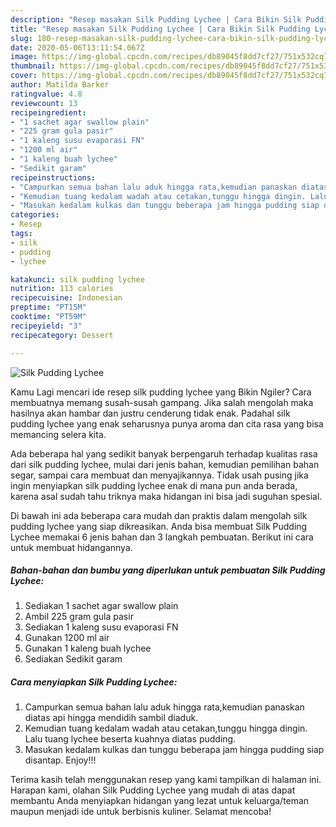 ```yaml
---
description: "Resep masakan Silk Pudding Lychee | Cara Bikin Silk Pudding Lychee Yang Enak dan Simpel"
title: "Resep masakan Silk Pudding Lychee | Cara Bikin Silk Pudding Lychee Yang Enak dan Simpel"
slug: 180-resep-masakan-silk-pudding-lychee-cara-bikin-silk-pudding-lychee-yang-enak-dan-simpel
date: 2020-05-06T13:11:54.067Z
image: https://img-global.cpcdn.com/recipes/db89045f8dd7cf27/751x532cq70/silk-pudding-lychee-foto-resep-utama.jpg
thumbnail: https://img-global.cpcdn.com/recipes/db89045f8dd7cf27/751x532cq70/silk-pudding-lychee-foto-resep-utama.jpg
cover: https://img-global.cpcdn.com/recipes/db89045f8dd7cf27/751x532cq70/silk-pudding-lychee-foto-resep-utama.jpg
author: Matilda Barker
ratingvalue: 4.8
reviewcount: 13
recipeingredient:
- "1 sachet agar swallow plain"
- "225 gram gula pasir"
- "1 kaleng susu evaporasi FN"
- "1200 ml air"
- "1 kaleng buah lychee"
- "Sedikit garam"
recipeinstructions:
- "Campurkan semua bahan lalu aduk hingga rata,kemudian panaskan diatas api hingga mendidih sambil diaduk."
- "Kemudian tuang kedalam wadah atau cetakan,tunggu hingga dingin. Lalu tuang lychee beserta kuahnya diatas pudding."
- "Masukan kedalam kulkas dan tunggu beberapa jam hingga pudding siap disantap. Enjoy!!!"
categories:
- Resep
tags:
- silk
- pudding
- lychee

katakunci: silk pudding lychee 
nutrition: 113 calories
recipecuisine: Indonesian
preptime: "PT15M"
cooktime: "PT59M"
recipeyield: "3"
recipecategory: Dessert

---
```



![Silk Pudding Lychee](https://img-global.cpcdn.com/recipes/db89045f8dd7cf27/751x532cq70/silk-pudding-lychee-foto-resep-utama.jpg)

Kamu Lagi mencari ide resep silk pudding lychee yang Bikin Ngiler? Cara membuatnya memang susah-susah gampang. Jika salah mengolah maka hasilnya akan hambar dan justru cenderung tidak enak. Padahal silk pudding lychee yang enak seharusnya punya aroma dan cita rasa yang bisa memancing selera kita.

Ada beberapa hal yang sedikit banyak berpengaruh terhadap kualitas rasa dari silk pudding lychee, mulai dari jenis bahan, kemudian pemilihan bahan segar, sampai cara membuat dan menyajikannya. Tidak usah pusing jika ingin menyiapkan silk pudding lychee enak di mana pun anda berada, karena asal sudah tahu triknya maka hidangan ini bisa jadi suguhan spesial.




Di bawah ini ada beberapa cara mudah dan praktis dalam mengolah silk pudding lychee yang siap dikreasikan. Anda bisa membuat Silk Pudding Lychee memakai 6 jenis bahan dan 3 langkah pembuatan. Berikut ini cara untuk membuat hidangannya.

<!--inarticleads1-->

##### Bahan-bahan dan bumbu yang diperlukan untuk pembuatan Silk Pudding Lychee:

1. Sediakan 1 sachet agar swallow plain
1. Ambil 225 gram gula pasir
1. Sediakan 1 kaleng susu evaporasi FN
1. Gunakan 1200 ml air
1. Gunakan 1 kaleng buah lychee
1. Sediakan Sedikit garam




<!--inarticleads2-->

##### Cara menyiapkan Silk Pudding Lychee:

1. Campurkan semua bahan lalu aduk hingga rata,kemudian panaskan diatas api hingga mendidih sambil diaduk.
1. Kemudian tuang kedalam wadah atau cetakan,tunggu hingga dingin. Lalu tuang lychee beserta kuahnya diatas pudding.
1. Masukan kedalam kulkas dan tunggu beberapa jam hingga pudding siap disantap. Enjoy!!!




Terima kasih telah menggunakan resep yang kami tampilkan di halaman ini. Harapan kami, olahan Silk Pudding Lychee yang mudah di atas dapat membantu Anda menyiapkan hidangan yang lezat untuk keluarga/teman maupun menjadi ide untuk berbisnis kuliner. Selamat mencoba!
